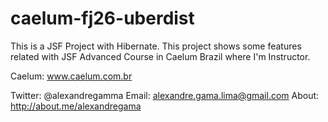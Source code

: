 caelum-fj26-uberdist
====================

This is a JSF Project with Hibernate. This project shows some features related with JSF Advanced Course in Caelum Brazil where I'm Instructor.

Caelum: www.caelum.com.br

Twitter: @alexandregamma
Email: alexandre.gama.lima@gmail.com
About: http://about.me/alexandregama



